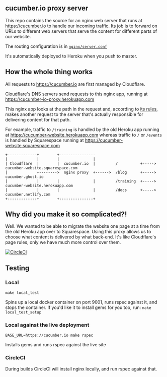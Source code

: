 cucumber.io proxy server
------------------------

This repo contains the source for an nginx web server that runs at https://cucumber.io to handle our incoming traffic. Its
job is to forward on URLs to different web servers that serve the content for different parts of our website.

The routing configuration is in [`nginx/server.conf`](https://github.com/cucumber/cucumber.io/blob/master/nginx/server.conf)

It's automatically deployed to Heroku when you push to master.

## How the whole thing works

All requests to https://cucumber.io are first managed by Cloudflare.

Cloudflare's DNS servers send requests to this nginx app, running at https://cucumber-io-proxy.herokuapp.com

This nginx app looks at the path in the request and, according to [its rules](https://github.com/cucumber/cucumber.io/blob/master/nginx/server.conf), makes another request to the server that's actually responsible for delivering content for that path.

For example, traffic to `/training` is handled by the old Heroku app running at https://cucumber-website.herokuapp.com whereas traffic to `/` or `/events` is handled by Squarespace running at https://cucumber-website.squarespace.com

```
+-------------+        +----------------
|             |        |               |
| Cloudflare  |        |  cucumber.io  |         /          +----->   cucumber-website.squarespace.com
|             +-------->  nginx proxy  +------>  /blog      +----->   cucumber.ghost.io
|             |        |               |         /training  +----->   cucumber-website.herokuapp.com
|             |        |               |         /docs      +----->   cucumber.netlify.com
+-------------+        +---------------+
```

## Why did you make it so complicated?!

Well. We wanted to be able to migrate the website one page at a time from the old Heroku app over to Squarespace. Using this proxy allows us to choose what content is delivered by what back-end. It's like Cloudflare's page rules, only we have much more control over them.

[![CircleCI](https://circleci.com/gh/cucumber/cucumber.io/tree/master.svg?style=svg)](https://circleci.com/gh/cucumber/cucumber.io/tree/master)

## Testing

### Local

`make local_test`

Spins up a local docker container on port 9001, runs rspec against it, and stops the container. If you'd like it to install gems for you too, run: `make local_test_setup`

### Local against the live deployment

`BASE_URL=https://cucumber.io make rspec`

Installs gems and runs rspec against the live site

### CircleCI

During builds CircleCI will install nginx locally, and run rspec against that.